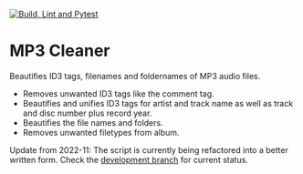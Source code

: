 [![Build, Lint and Pytest](https://github.com/bjoerm/mp3_cleaner/actions/workflows/build_lint_test.yml/badge.svg)](https://github.com/bjoerm/mp3_cleaner/actions/workflows/build_lint_test.yml)

# MP3 Cleaner
Beautifies ID3 tags, filenames and foldernames of MP3 audio files.

* Removes unwanted ID3 tags like the comment tag.
* Beautifies and unifies ID3 tags for artist and track name as well as track and disc number plus record year.
* Beautifies the file names and folders.
* Removes unwanted filetypes from album.


Update from 2022-11: The script is currently being refactored into a better written form. Check the [development branch](https://github.com/bjoerm/mp3_cleaner/tree/2022_refactoring_oop) for current status.